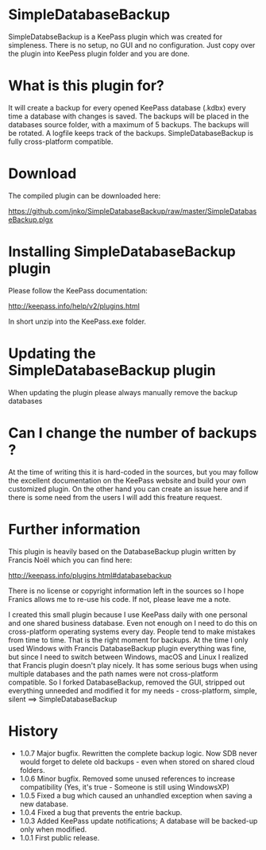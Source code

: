 # SimpleDatabaseBackup
SimpleDatabseBackup is a KeePass plugin which was created for simpleness. There is no setup, no GUI and no configuration. Just copy over the plugin into KeePess plugin folder and you are done.

# What is this plugin for?
It will create a backup for every opened KeePass database (.kdbx) every time a database with changes is saved.
The backups will be placed in the databases source folder, with a maximum of 5 backups. The backups will be rotated. A logfile keeps track of the backups.
SimpleDatabaseBackup is fully cross-platform compatible.

# Download
The compiled plugin can be downloaded here: 

https://github.com/jnko/SimpleDatabaseBackup/raw/master/SimpleDatabaseBackup.plgx

# Installing SimpleDatabaseBackup plugin
Please follow the KeePass documentation:

http://keepass.info/help/v2/plugins.html

In short unzip into the KeePass.exe folder.

# Updating the SimpleDatabaseBackup plugin

When updating the plugin please always manually remove the backup databases

# Can I change the number of backups ?
At the time of writing this it is hard-coded in the sources, but you may follow the excellent documentation on the KeePass website and build your own customized plugin. On the other hand you can create an issue here and if there is some need from the users I will add this freature request.

# Further information
This plugin is heavily based on the DatabaseBackup plugin written by Francis Noël which you can find here: 

http://keepass.info/plugins.html#databasebackup

There is no license or copyright information left in the sources so I hope Franics allows me to re-use his code. If not, please leave me a note.

I created this small plugin because I use KeePass daily with one personal and one shared business database. 
Even not enough on I need to do this on cross-platform operating systems every day. People tend to make mistakes from time to time. That is the right moment for backups.
At the time I only used Windows with Francis DatabaseBackup plugin everything was fine, but since I need to switch between Windows, macOS and Linux I realized that Francis plugin doesn't play nicely. It has some serious bugs when using multiple databases and the path names were not cross-platform compatible. So I forked DatabaseBackup, removed the GUI, stripped out everything unneeded and modified it for my needs - cross-platform, simple, silent ==> SimpleDatabaseBackup

# History
* 1.0.7 Major bugfix. Rewritten the complete backup logic. Now SDB never would forget to delete old backups - even when stored on shared cloud folders.
* 1.0.6 Minor bugfix. Removed some unused references to increase compatibility (Yes, it's true - Someone is still using WindowsXP)
* 1.0.5 Fixed a bug which caused an unhandled exception when saving a new database.
* 1.0.4 Fixed a bug that prevents the entrie backup.
* 1.0.3 Added KeePass update notifications; A database will be backed-up only when modified.
* 1.0.1 First public release.
